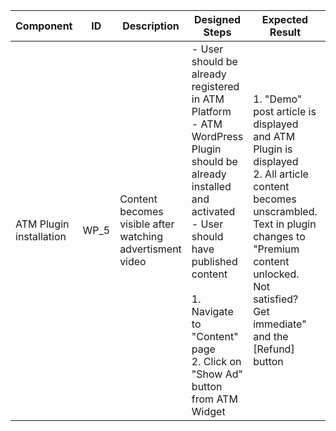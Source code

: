 Component |	ID |	Description |	Designed Steps |	Expected Result |	Created<br> By |	Last<br> Updated |
 --- | --- | --- | --- | --- | --- | --- |
 ATM Plugin installation | WP_5 | Content becomes visible after watching advertisment video  | - User should be already registered in ATM Platform <br> - ATM WordPress Plugin should be already installed and activated <cr> - User should have published content <br> <br> 1. Navigate to "Content" page <br> 2. Click on "Show Ad" button from ATM Widget | 1. "Demo" post article is displayed and ATM Plugin is displayed <br> 2. All article content becomes unscrambled. Text in plugin changes to "Premium content unlocked. Not satisfied? Get immediate" and the [Refund] button | Alexandr Vozicov | 31.05.2017
